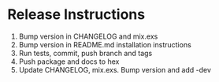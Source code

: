 # Release Instructions

  1. Bump version in CHANGELOG and mix.exs
  2. Bump version in README.md installation instructions
  3. Run tests, commit, push branch and tags
  4. Push package and docs to hex
  5. Update CHANGELOG, mix.exs. Bump version and add -dev
